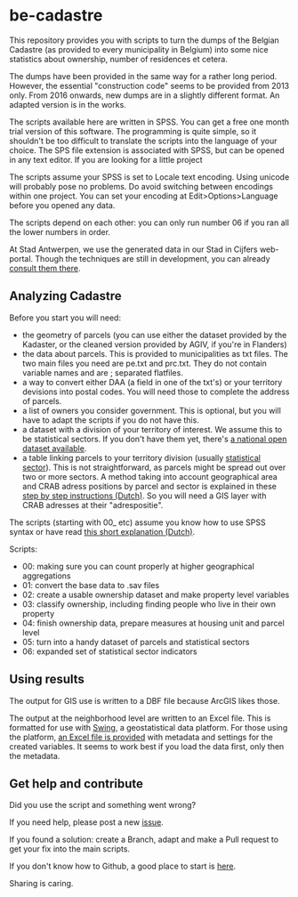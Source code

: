 # be-cadastre
This repository provides you with scripts to turn the dumps of the Belgian Cadastre (as provided to every municipality in Belgium) into some nice statistics about ownership, number of residences et cetera.

The dumps have been provided in the same way for a rather long period. However, the essential "construction code" seems to be provided from 2013 only. From 2016 onwards, new dumps are in a slightly different format. An adapted version is in the works.

The scripts available here are written in SPSS. You can get a free one month trial version of this software. 
The programming is quite simple, so it shouldn't be too difficult to translate the scripts into the language of your choice. The SPS file extension is associated with SPSS, but can be opened in any text editor. If you are looking for a little project

The scripts assume your SPSS is set to Locale text encoding. Using unicode will probably pose no problems. Do avoid switching between encodings within one project. You can set your encoding at Edit>Options>Language before you opened any data.

The scripts depend on each other: you can only run number 06 if you ran all the lower numbers in order.

At Stad Antwerpen, we use the generated data in our Stad in Cijfers web-portal. Though the techniques are still in development, you can already [consult them there](https://stadincijfers.antwerpen.be/databank/?cat_open=Wonen%20en%20ruimte/Kadaster/Eigenaars&var=prcp_eigenaarswoning&view=map&geolevel=wijk&geocompare=antwerpen).



## Analyzing Cadastre

Before you start you will need:
- the geometry of parcels (you can use either the dataset provided by the Kadaster, or the cleaned version provided by AGIV, if you're in Flanders)
- the data about parcels. This is provided to municipalities as txt files. The two main files you need are pe.txt and prc.txt. They do not contain variable names and are ; separated flatfiles.
- a way to convert either DAA (a field in one of the txt's) or your territory devisions into postal codes. You will need those to complete the address of parcels.
- a list of owners you consider government. This is optional, but you will have to adapt the scripts if you do not have this.
- a dataset with a division of your territory of interest. We assume this to be statistical sectors. If you don't have them yet, there's [a national open dataset available](http://www.geopunt.be/catalogus/datasetfolder/cb7113a3-58db-498c-89b7-24cb509b002d).
- a table linking parcels to your territory division (usually [statistical sector](http://www.geopunt.be/catalogus/datasetfolder/cb7113a3-58db-498c-89b7-24cb509b002d)). This is not straightforward, as parcels might be spread out over two or more sectors. A method taking into account geographical area and CRAB adress positions by parcel and sector is explained in these [step by step instructions (Dutch)](https://drive.google.com/file/d/0BzkGrg-2Kbc9OUlST1F0WFFmRGc/view?usp=sharing). So you will need a GIS layer with CRAB adresses at their "adrespositie".

The scripts (starting with 00_ etc) assume you know how to use SPSS syntax or have read [this short explanation (Dutch)](https://drive.google.com/file/d/0BzkGrg-2Kbc9aEhhb1UwQklGb2c/view?usp=sharing).



Scripts:
- 00: making sure you can count properly at higher geographical aggregations
- 01: convert the base data to .sav files
- 02: create a usable ownership dataset and make property level variables
- 03: classify ownership, including finding people who live in their own property
- 04: finish ownership data, prepare measures at housing unit and parcel level
- 05: turn into a handy dataset of parcels and statistical sectors
- 06: expanded set of statistical sector indicators

## Using results

The output for GIS use is written to a DBF file because ArcGIS likes those.

The output at the neighborhood level are written to an Excel file. This is formatted for use with [Swing](http://swing.eu/), a geostatistical data platform. For those using the platform, [an Excel file is provided](https://github.com/joostschouppe/be-cadastre/blob/master/metadata_swing.xls) with metadata and settings for the created variables. It seems to work best if you load the data first, only then the metadata.


## Get help and contribute

Did you use the script and something went wrong? 

If you need help, please post a new [issue](https://github.com/joostschouppe/be-cadastre/issues/new).

If you found a solution: create a Branch, adapt and make a Pull request to get your fix into the main scripts. 

If you don't know how to Github, a good place to start is [here](https://guides.github.com/activities/hello-world/).

Sharing is caring.

